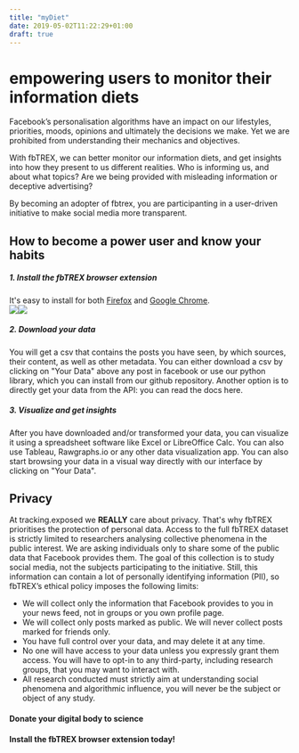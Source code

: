 ```yaml
---
title: "myDiet"
date: 2019-05-02T11:22:29+01:00
draft: true
---
```

# empowering users to monitor their information diets

Facebook’s personalisation algorithms have an impact on our lifestyles, priorities, moods, opinions and ultimately the decisions we make. Yet we are prohibited from understanding their mechanics and objectives. 

With fbTREX, we can better monitor our information diets, and get insights into how they present to us different realities. Who is informing us, and about what topics? Are we being provided with misleading information or deceptive advertising?

By becoming an adopter of fbtrex, you are participanting in a user-driven initiative to make social media more transparent.


## How to become a power user and know your habits

##### 1. Install the fbTREX browser extension

It's easy to install for both [Firefox](https://addons.mozilla.org/en-US/firefox/addon/facebook-tracking-exposed/) and [Google Chrome](https://chrome.google.com/webstore/detail/facebooktrackingexposed/fnknflppefckhjhecbfigfhlcbmcnmmi).<br>
<a target="_blank" href="https://addons.mozilla.org/en-US/firefox/addon/facebook-tracking-exposed/"><img src="https://facebook.tracking.exposed/images/AMO-button_1.png"></a><a target="_blank" href="https://chrome.google.com/webstore/detail/facebooktrackingexposed/fnknflppefckhjhecbfigfhlcbmcnmmi"><img src="https://facebook.tracking.exposed/images/ChromeWebStore_Badge_v2_206x58.png"></a>

##### 2. Download your data

You will get a csv that contains the posts you have seen, by which sources, their content, as well as other metadata. You can either download a csv by clicking on "Your Data" above any post in facebook or use our python library, which you can install from our github repository. Another option is to directly get your data from the API: you can read the docs here.


##### 3. Visualize and get insights

After you have downloaded and/or transformed your data, you can visualize it using a spreadsheet software like Excel or LibreOffice Calc. You can also use Tableau, Rawgraphs.io or any other data visualization app. You can also start browsing your data in a visual way directly with our interface by clicking on "Your Data".


## Privacy

At tracking.exposed we **REALLY** care about privacy. That's why fbTREX prioritises the protection of personal data. Access to the full fbTREX dataset is strictly limited to researchers analysing collective phenomena in the public interest. We are asking individuals only to share some of the public data that Facebook provides them. The goal of this collection is to study social media, not the subjects participating to the initiative. Still, this information can contain a lot of personally identifying information (PII), so fbTREX’s ethical policy imposes the following limits:
* We will collect only the information that Facebook provides to you in your news feed, not in groups or you own profile page.
* We will collect only posts marked as public. We will never collect posts marked for friends only.
* You have full control over your data, and may delete it at any time.
* No one will have access to your data unless you expressly grant them access. You will have to opt-in to any third-party, including research groups, that you may want to interact with.
* All research conducted must strictly aim at understanding social phenomena and algorithmic influence, you will never be the subject or object of any study.


#### Donate your digital body to science
#### Install the fbTREX browser extension today!
